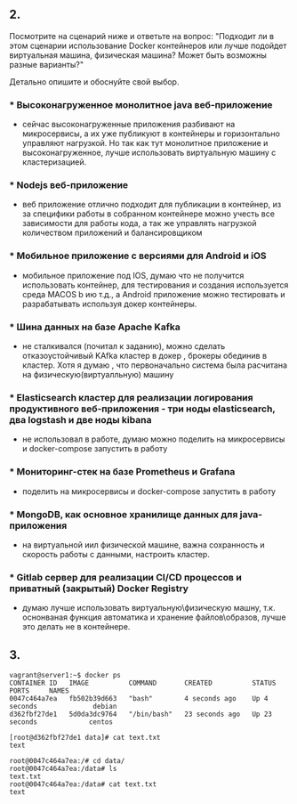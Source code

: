 ## 2.
Посмотрите на сценарий ниже и ответьте на вопрос: "Подходит ли в этом сценарии использование Docker контейнеров или лучше подойдет виртуальная машина, физическая машина? Может быть возможны разные варианты?"

Детально опишите и обоснуйте свой выбор.
### * Высоконагруженное монолитное java веб-приложение 
- сейчас высоконагруженные приложения разбивают на микросервисы, а их уже публикуют в контейнеры и горизонтально управляют нагрузкой. 
Но так как тут монолитное приложение и высоконагруженное, лучше использовать виртуальную машину с кластеризацией.
### * Nodejs веб-приложение 
- веб приложение отлично подходит для публикации в контейнер, из за специфики работы в собранном контейнере можно учесть все зависимости для работы кода, 
а так же управлять нагрузкой количеством приложений и балансировщиком
### * Мобильное приложение c версиями для Android и iOS
- мобильное приложение под IOS, думаю что не получится использовать контейнер, для тестирования и создания используется среда MACOS b ию т.д., 
а Android приложение можно тестировать и разрабатывать используя докер контейнеры.
### * Шина данных на базе Apache Kafka
- не сталкивался (почитал к заданию), можно сделать отказоустойчивый KAfka кластер в докер , брокеры обединив в кластер. Хотя я думаю , что первоначально система была расчитана на физическую(виртуалльную) машину
### * Elasticsearch кластер для реализации логирования продуктивного веб-приложения - три ноды elasticsearch, два logstash и две ноды kibana
- не использовал в работе, думаю можно поделить на микросервисы и docker-compose запустить в работу
### * Мониторинг-стек на базе Prometheus и Grafana
- поделить на микросервисы и docker-compose запустить в работу
### * MongoDB, как основное хранилище данных для java-приложения
- на виртуальной иил физической машине, важна сохранность и скорость работы с данными, настроить кластер.
### * Gitlab сервер для реализации CI/CD процессов и приватный (закрытый) Docker Registry
- думаю лучше использовать виртуальную\физическую машну, т.к. оснонваная функция автоматика и хранение файлов\образов, лучше это делать не в контейнере.

## 3.
```
vagrant@server1:~$ docker ps
CONTAINER ID   IMAGE          COMMAND       CREATED          STATUS          PORTS     NAMES
0047c464a7ea   fb502b39d663   "bash"        4 seconds ago    Up 4 seconds              debian
d362fbf27de1   5d0da3dc9764   "/bin/bash"   23 seconds ago   Up 23 seconds             centos
```
```buildoutcfg
[root@d362fbf27de1 data]# cat text.txt
text
```
```buildoutcfg
root@0047c464a7ea:/# cd data/
root@0047c464a7ea:/data# ls
text.txt
root@0047c464a7ea:/data# cat text.txt
text
```
